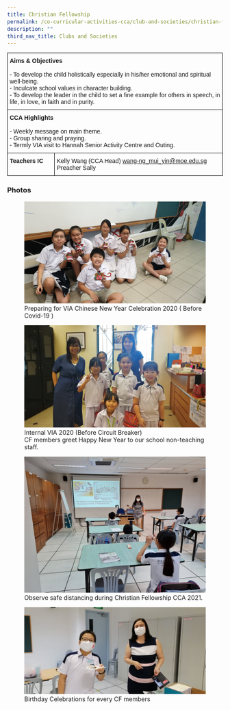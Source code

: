 ```yaml
---
title: Christian Fellowship
permalink: /co-curricular-activities-cca/club-and-societies/christian-fellowship/
description: ""
third_nav_title: Clubs and Societies
---
```



<style type="text/css">
.tg  {border-collapse:collapse;border-spacing:0;}
.tg td{border-color:black;border-style:solid;border-width:1px;font-family:Arial, sans-serif;font-size:14px;
  overflow:hidden;padding:10px 5px;word-break:normal;}
.tg th{border-color:black;border-style:solid;border-width:1px;font-family:Arial, sans-serif;font-size:14px;
  font-weight:normal;overflow:hidden;padding:10px 5px;word-break:normal;}
.tg .tg-0lax{text-align:left;vertical-align:top}
</style>
<table class="tg">
<thead>
  <tr>
    <th class="tg-0lax" colspan="2"><span style="font-weight:700;font-style:normal">Aims &amp; Objectives</span><br><br>- To develop the child holistically especially in his/her emotional and spiritual well-being.<br>- Inculcate school values in character building.<br>- To develop the leader in the child to set a fine example for others in speech, in life, in love, in faith and in purity.</th>
  </tr>
</thead>
<tbody>
  <tr>
    <td class="tg-0lax" colspan="2"><span style="font-weight:700;font-style:normal">CCA Highlights</span><br><br>- Weekly message on main theme.<br>- Group sharing and praying.<br>- Termly VIA visit to Hannah Senior Activity Centre and Outing.</td>
  </tr>
  <tr>
    <td class="tg-0lax"><span style="font-weight:bold;font-style:normal">Teachers IC</span></td>
    <td class="tg-0lax">Kelly Wang (CCA Head) <a href="mailto:wang-ng_mui_yin@moe.edu.sg" target="_blank" rel="noopener noreferrer">wang-ng_mui_yin@moe.edu.sg</a><br>Preacher Sally</td>
  </tr>
</tbody>
</table>

### Photos

<figure>
<img src="/images/cf%201.jpg">
<figcaption>Preparing for VIA Chinese New Year Celebration 2020 ( Before Covid-19 )</figcaption>
</figure>

<figure>
<img src="/images/cf%202.jpg">
<figcaption>Internal VIA 2020 (Before Circuit Breaker) <br>
CF members greet Happy New Year to our school non-teaching staff.</figcaption>
</figure>

<figure>
<img src="/images/cf%203.jpg">
<figcaption>Observe safe distancing during Christian Fellowship CCA 2021.</figcaption>
</figure>

<figure>
<img src="/images/cf%204.jpg">
<figcaption>Birthday Celebrations for every CF members</figcaption>
</figure>